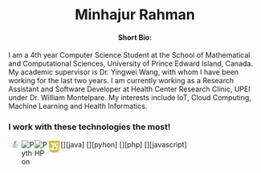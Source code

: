 
<h1 align="center">Minhajur Rahman</h1>

<h4 align="center"> Short Bio: </h4>

<p style="center">I am a 4th year Computer Science Student at the School of Mathematical and Computational Sciences, University of Prince Edward Island, Canada. My academic supervisor is Dr. Yingwei Wang, with whom I have been working for the last two years. I am currently working as a Research Assistant and Software Developer at Health Center Research Clinic, UPEI under Dr. William Montelpare. My interests include IoT, Cloud Computing, Machine Learning and Health Informatics.</p>

### I work with these technologies the most!

[<img align="left" alt="Java" width="26px" src="icons/java.jpg" />][java]
[<img align="left" alt="Python" width="26px" src="icons/py.svg" />][pyhon]
[<img align="left" alt="PHP" width="26px" src="icons/php.png" />][php]
[<img align="left" alt="JavaScript" width="26px" src="icons/js.png" />][javascript]
<br><br>
<!--
**Minhaj9800/Minhaj9800** is a ✨ _special_ ✨ repository because its `README.md` (this file) appears on your GitHub profile.

Here are some ideas to get you started:

- 🔭 I’m currently working on ...
- 🌱 I’m currently learning ...
- 👯 I’m looking to collaborate on ...
- 🤔 I’m looking for help with ...
- 💬 Ask me about ...
- 📫 How to reach me: ...
- 😄 Pronouns: ...
- ⚡ Fun fact: ...
-->
